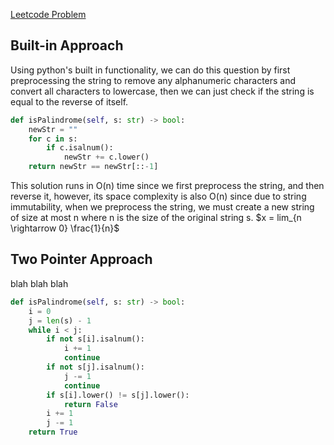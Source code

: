[Leetcode Problem](https://leetcode.com/problems/valid-palindrome/description/)

## Built-in Approach
Using python's built in functionality, we can do this question by first preprocessing the string to remove any alphanumeric characters and convert all characters to lowercase, then we can just check if the string is equal to the reverse of itself.
``` python
def isPalindrome(self, s: str) -> bool:
	newStr = ""
	for c in s:
		if c.isalnum():
			newStr += c.lower()
	return newStr == newStr[::-1]
```
This solution runs in O(n) time since we first preprocess the string, and then reverse it, however, its space complexity is also O(n) since due to string immutability, when we preprocess the string, we must create a new string of size at most n where n is the size of the original string s.
$x = lim_{n \rightarrow 0} \frac{1}{n}$
## Two Pointer Approach
blah blah blah
``` python
def isPalindrome(self, s: str) -> bool:
	i = 0
	j = len(s) - 1
	while i < j:
		if not s[i].isalnum():
			i += 1
			continue
		if not s[j].isalnum():
			j -= 1
			continue
		if s[i].lower() != s[j].lower():
			return False
		i += 1
		j -= 1
	return True
```